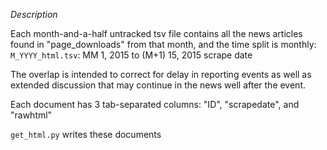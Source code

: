 *Description*

Each month-and-a-half untracked tsv file contains all the news articles found 
in "page_downloads" from that month, and the time split is monthly:
 `M_YYYY_html.tsv`: MM 1, 2015 to (M+1) 15, 2015 scrape date

The overlap is intended to correct for delay in reporting events as well
as extended discussion that may continue in the news well after the event.

Each document has 3 tab-separated columns: "ID", "scrapedate", and "rawhtml"

`get_html.py` writes these documents
